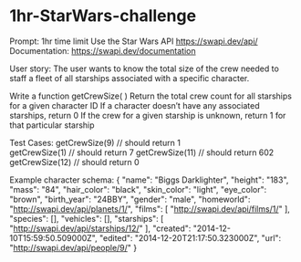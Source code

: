# 1hr-StarWars-challenge
Prompt:
1hr time limit
Use the Star Wars API https://swapi.dev/api/
Documentation: https://swapi.dev/documentation 

User story: The user wants to know the total size of the crew needed to staff a fleet of all starships associated with a specific character.

Write a function getCrewSize( )
Return the total crew count for all starships for a given character ID
If a character doesn’t have any associated starships, return 0
If the crew for a given starship is unknown, return 1 for that particular starship

Test Cases:
  getCrewSize(9)  // should return 1    
  getCrewSize(1)  // should return 7
  getCrewSize(11)  // should return 602
  getCrewSize(12) // should return 0
                                                          

Example character schema: 
{
   "name": "Biggs Darklighter",
   "height": "183",
   "mass": "84",
   "hair_color": "black",
   "skin_color": "light",
   "eye_color": "brown",
   "birth_year": "24BBY",
   "gender": "male",
   "homeworld": "http://swapi.dev/api/planets/1/",
   "films": [
       "http://swapi.dev/api/films/1/"
   ],
   "species": [],
   "vehicles": [],
   "starships": [
       "http://swapi.dev/api/starships/12/"
   ],
   "created": "2014-12-10T15:59:50.509000Z",
   "edited": "2014-12-20T21:17:50.323000Z",
   "url": "http://swapi.dev/api/people/9/"
}
